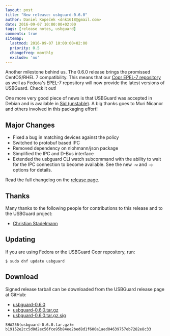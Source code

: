 ```yaml
---
layout: post
title: "New release: usbguard-0.6.0"
author: Daniel Kopeček <dnk1618@gmail.com>
date: 2016-09-07 10:00:00+02:00
tags: [release notes, usbguard]
comments: true
sitemap:
  lastmod: 2016-09-07 10:00:00+02:00
  priority: 0.5
  changefreq: monthly
  exclude: 'no'
---
```


Another milestone behind us. The 0.6.0 release brings the promissed CentOS/RHEL 7 compatibility. This means that our
[Copr EPEL-7 repository](https://copr.fedorainfracloud.org/coprs/mildew/usbguard/repo/epel-7/mildew-usbguard-epel-7.repo)
as well as Fedora's EPEL-7 repository will now provide the latest versions of USBGuard. Check it out!

One more very good piece of news is that USBGuard was accepted in Debian and is available in [Sid (unstable)](https://packages.debian.org/search?keywords=usbguard).
A big thanks goes to Muri Nicanor and others involved in this packaging effort!

## Major Changes

 * Fixed a bug in matching devices against the policy
 * Switched to protobuf based IPC
 * Removed dependency on nlohmann/json package
 * Simplified the IPC and D-Bus interface
 * Extended the usbguard CLI watch subcommand with the ability to wait for the IPC connection to become available.
   See the new `-w` and `-o` options for details.

Read the full changelog on the [release page](https://github.com/USBGuard/usbguard/releases/tag/usbguard-0.6.0).

## Thanks

Many thanks to the following people for contributions to this release and to the USBGuard project:

 * [Christian Stadelmann](https://github.com/genodeftest)

## Updating

If you are using Fedora or the USBGuard Copr repository, run:

    $ sudo dnf update usbguard

## Download

Signed release tarball can be downloaded from the USBGuard release page at GitHub:

 * [usbguard-0.6.0](https://github.com/USBGuard/usbguard/releases/tag/usbguard-0.6.0)
 * [usbguard-0.6.0.tar.gz](https://github.com/USBGuard/usbguard/releases/download/usbguard-0.6.0/usbguard-0.6.0.tar.gz)
 * [usbguard-0.6.0.tar.gz.sig](https://github.com/USBGuard/usbguard/releases/download/usbguard-0.6.0/usbguard-0.6.0.tar.gz.sig)

```
SHA256(usbguard-0.6.0.tar.gz)= b19152e2cc5d0d2ec56fce95b84ee2bed8d1f600a1aed04639757eb7282e8c33
```

